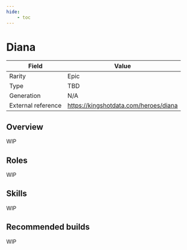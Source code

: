 ```yaml
---
hide:
    - toc
---
```


# Diana

| Field | Value |
|---|---|
| Rarity | Epic |
| Type | TBD |
| Generation | N/A |
| External reference | https://kingshotdata.com/heroes/diana |

## Overview
WIP

## Roles
WIP

## Skills
WIP

## Recommended builds
WIP
